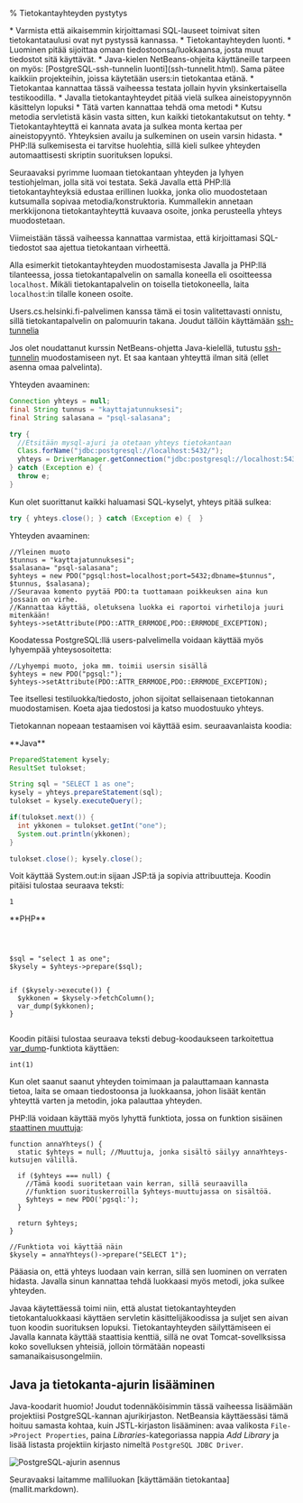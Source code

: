 % Tietokantayhteyden pystytys
<!-- order: 1 -->

<summary>
* Varmista että aikaisemmin kirjoittamasi SQL-lauseet toimivat siten tietokantataulusi ovat nyt pystyssä kannassa.
* Tietokantayhteyden luonti.
    * Luominen pitää sijoittaa omaan tiedostoonsa/luokkaansa, josta muut tiedostot sitä käyttävät.
    * Java-kielen NetBeans-ohjeita käyttäneille tarpeen on myös: [PostgreSQL-ssh-tunnelin luonti](ssh-tunnelit.html). 
      Sama pätee kaikkiin projekteihin, joissa käytetään users:in tietokantaa etänä.
    * Tietokantaa kannattaa tässä vaiheessa testata jollain hyvin yksinkertaisella testikoodilla.
* Javalla tietokantayhteydet pitää vielä sulkea aineistopyynnön käsittelyn lopuksi
    * Tätä varten kannattaa tehdä oma metodi
    * Kutsu metodia servletistä käsin vasta sitten, kun kaikki tietokantakutsut on tehty. 
        * Tietokantayhteyttä ei kannata avata ja sulkea monta kertaa per aineistopyyntö. Yhteyksien availu ja sulkeminen on usein varsin hidasta.
    * PHP:llä sulkemisesta ei tarvitse huolehtia, sillä kieli sulkee yhteyden automaattisesti skriptin suorituksen lopuksi. 
</summary>

Seuraavaksi pyrimme luomaan tietokantaan yhteyden ja lyhyen testiohjelman, 
jolla sitä voi testata. 
Sekä Javalla että PHP:llä tietokantayhteyksiä edustaa erillinen luokka,
jonka olio muodostetaan kutsumalla sopivaa metodia/konstruktoria.
Kummallekin annetaan merkkijonona tietokantayhteyttä kuvaava osoite,
jonka perusteella yhteys muodostetaan. 

<alert>
Viimeistään tässä vaiheessa kannattaa varmistaa, että kirjoittamasi SQL-tiedostot saa
ajettua tietokantaan virheettä.
</alert>

Alla esimerkit tietokantayhteyden muodostamisesta Javalla ja PHP:llä
tilanteessa, jossa tietokantapalvelin on samalla koneella eli osoitteessa `localhost`.
Mikäli tietokantapalvelin on toisella tietokoneella, laita `localhost`:in
tilalle koneen osoite. 

Users.cs.helsinki.fi-palvelimen kanssa tämä ei tosin valitettavasti onnistu,
sillä tietokantapalvelin on palomuurin takana.
Joudut tällöin käyttämään [ssh-tunnelia](ssh-tunnelit.html)

Jos olet noudattanut kurssin NetBeans-ohjetta Java-kielellä, 
tutustu [ssh-tunnelin](ssh-tunnelit.html) muodostamiseen nyt.
Et saa kantaan yhteyttä ilman sitä (ellet asenna omaa palvelinta).

<tabs>
<tab title="Java ja JDBC">

Yhteyden avaaminen:

~~~java
Connection yhteys = null;
final String tunnus = "kayttajatunnuksesi";
final String salasana = "psql-salasana";

try {
  //Etsitään mysql-ajuri ja otetaan yhteys tietokantaan
  Class.forName("jdbc:postgresql://localhost:5432/");
  yhteys = DriverManager.getConnection("jdbc:postgresql://localhost:5432/"+tunnus,tunnus,salasana);
} catch (Exception e) {
  throw e;
} 
~~~

Kun olet suorittanut kaikki haluamasi SQL-kyselyt, yhteys pitää sulkea:

~~~java
try { yhteys.close(); } catch (Exception e) {  }
~~~


</tab>
<tab title="PHP ja PDO">

Yhteyden avaaminen:

~~~inlinephp
//Yleinen muoto
$tunnus = "kayttajatunnuksesi";
$salasana= "psql-salasana";
$yhteys = new PDO("pgsql:host=localhost;port=5432;dbname=$tunnus", $tunnus, $salasana);
//Seuravaa komento pyytää PDO:ta tuottamaan poikkeuksen aina kun jossain on virhe.
//Kannattaa käyttää, oletuksena luokka ei raportoi virhetiloja juuri mitenkään!
$yhteys->setAttribute(PDO::ATTR_ERRMODE,PDO::ERRMODE_EXCEPTION);
~~~

Koodatessa PostgreSQL:llä users-palvelimella voidaan käyttää myös lyhyempää yhteysosoitetta:

~~~inlinephp
//Lyhyempi muoto, joka mm. toimii usersin sisällä
$yhteys = new PDO("pgsql:");
$yhteys->setAttribute(PDO::ATTR_ERRMODE,PDO::ERRMODE_EXCEPTION);
~~~

</tab>
</tabs>

Tee itsellesi testiluokka/tiedosto, johon sijoitat 
sellaisenaan tietokannan muodostamisen. Koeta
ajaa tiedostosi ja katso muodostuuko yhteys.

Tietokannan nopeaan testaamisen voi käyttää esim. seuraavanlaista koodia:

<sidebyside>
<column>
**Java** 

~~~java
PreparedStatement kysely;
ResultSet tulokset;

String sql = "SELECT 1 as one";
kysely = yhteys.prepareStatement(sql);
tulokset = kysely.executeQuery();

if(tulokset.next()) {
  int ykkonen = tulokset.getInt("one");
  System.out.println(ykkonen);
}

tulokset.close(); kysely.close();
~~~

Voit käyttää System.out:in sijaan JSP:tä ja sopivia attribuutteja.
Koodin pitäisi tulostaa seuraava teksti:

~~~
1
~~~
</column>
<column>
**PHP** 

~~~inlinephp



$sql = "select 1 as one";
$kysely = $yhteys->prepare($sql);


if ($kysely->execute()) {
  $ykkonen = $kysely->fetchColumn();
  var_dump($ykkonen);
}


~~~

Koodin pitäisi tulostaa seuraava teksti debug-koodaukseen tarkoitettua
[var_dump](http://php.net/manual/en/function.var-dump.php)-funktiota käyttäen:

~~~
int(1)
~~~
</column>
</sidebyside>

Kun olet saanut saanut yhteyden toimimaan ja palauttamaan kannasta tietoa,
laita se omaan tiedostoonsa ja luokkaansa, johon lisäät kentän yhteyttä varten
ja metodin, joka palauttaa yhteyden. 

PHP:llä voidaan käyttää myös lyhyttä funktiota, jossa on funktion sisäinen
[staattinen muuttuja](http://php.net/manual/en/language.variables.scope.php#language.variables.scope.static):

~~~inlinephp
function annaYhteys() {
  static $yhteys = null; //Muuttuja, jonka sisältö säilyy annaYhteys-kutsujen välillä.

  if ($yhteys === null) { 
    //Tämä koodi suoritetaan vain kerran, sillä seuraavilla 
    //funktion suorituskerroilla $yhteys-muuttujassa on sisältöä.
    $yhteys = new PDO('pgsql:');
  }

  return $yhteys;
}

//Funktiota voi käyttää näin
$kysely = annaYhteys()->prepare("SELECT 1");
~~~

Pääasia on, että yhteys luodaan vain kerran, sillä sen luominen on 
verraten hidasta. 
Javalla sinun kannattaa tehdä luokkaasi myös metodi, joka sulkee yhteyden.

Javaa käytettäessä toimi niin, että alustat tietokantayhteyden tietokantaluokkaasi käyttäen
servletin käsittelijäkoodissa ja suljet sen aivan tuon koodin suorituksen lopuksi.
Tietokantayhteyden säilyttämiseen ei Javalla kannata käyttää staattisia 
kenttiä, sillä ne ovat Tomcat-sovellksissa koko sovelluksen yhteisiä, jolloin törmätään nopeasti samanaikaisusongelmiin.

## Java ja tietokanta-ajurin lisääminen

Java-koodarit huomio! Joudut todennäköisimmin tässä vaiheessa lisäämään projektiisi 
PostgreSQL-kannan ajurikirjaston.
NetBeansia käyttäessäsi tämä hoituu samasta kohtaa, kuin JSTL-kirjaston lisääminen:
avaa valikosta `File->Project Properties`,
paina _Libraries_-kategoriassa nappia _Add Library_ ja 
lisää listasta projektiin kirjasto nimeltä `PostgreSQL JDBC Driver`.

![PostgreSQL-ajurin asennus]({{myimgdir}}postgres-ajuri.png)

<next>
Seuravaaksi laitamme malliluokan [käyttämään tietokantaa](mallit.markdown).
</next>
